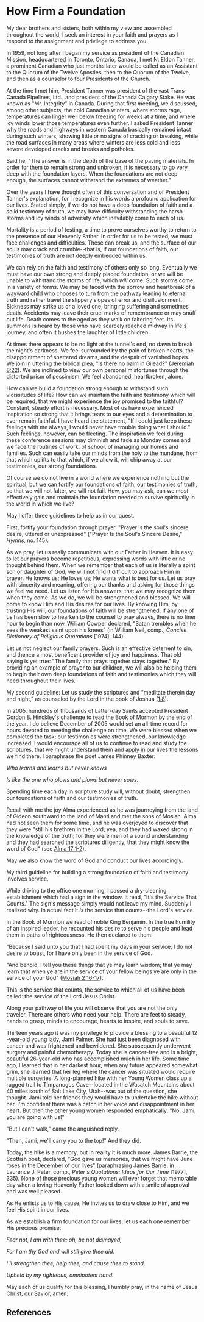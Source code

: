 # How Firm a Foundation

My dear brothers and sisters, both within my view and assembled throughout the
world, I seek an interest in your faith and prayers as I respond to the
assignment and privilege to address you.

In 1959, not long after I began my service as president of the Canadian
Mission, headquartered in Toronto, Ontario, Canada, I met N. Eldon Tanner, a
prominent Canadian who just months later would be called as an Assistant to
the Quorum of the Twelve Apostles, then to the Quorum of the Twelve, and then
as a counselor to four Presidents of the Church.

At the time I met him, President Tanner was president of the vast Trans-Canada
Pipelines, Ltd., and president of the Canada Calgary Stake. He was known as
"Mr. Integrity" in Canada. During that first meeting, we discussed, among
other subjects, the cold Canadian winters, where storms rage, temperatures can
linger well below freezing for weeks at a time, and where icy winds lower
those temperatures even further. I asked President Tanner why the roads and
highways in western Canada basically remained intact during such winters,
showing little or no signs of cracking or breaking, while the road surfaces in
many areas where winters are less cold and less severe developed cracks and
breaks and potholes.

Said he, "The answer is in the depth of the base of the paving materials. In
order for them to remain strong and unbroken, it is necessary to go very deep
with the foundation layers. When the foundations are not deep enough, the
surfaces cannot withstand the extremes of weather."

Over the years I have thought often of this conversation and of President
Tanner's explanation, for I recognize in his words a profound application for
our lives. Stated simply, if we do not have a deep foundation of faith and a
solid testimony of truth, we may have difficulty withstanding the harsh storms
and icy winds of adversity which inevitably come to each of us.

Mortality is a period of testing, a time to prove ourselves worthy to return
to the presence of our Heavenly Father. In order for us to be tested, we must
face challenges and difficulties. These can break us, and the surface of our
souls may crack and crumble--that is, if our foundations of faith, our
testimonies of truth are not deeply embedded within us.

We can rely on the faith and testimony of others only so long. Eventually we
must have our own strong and deeply placed foundation, or we will be unable to
withstand the storms of life, which _will_ come. Such storms come in a variety
of forms. We may be faced with the sorrow and heartbreak of a wayward child
who chooses to turn from the pathway leading to eternal truth and rather
travel the slippery slopes of error and disillusionment. Sickness may strike
us or a loved one, bringing suffering and sometimes death. Accidents may leave
their cruel marks of remembrance or may snuff out life. Death comes to the
aged as they walk on faltering feet. Its summons is heard by those who have
scarcely reached midway in life's journey, and often it hushes the laughter of
little children.

At times there appears to be no light at the tunnel's end, no dawn to break
the night's darkness. We feel surrounded by the pain of broken hearts, the
disappointment of shattered dreams, and the despair of vanished hopes. We join
in uttering the biblical plea, "Is there no balm in Gilead?" ([Jeremiah
8:22](/scriptures/ot/jer/8.22?lang=eng#21)). We are inclined to view our own
personal misfortunes through the distorted prism of pessimism. We feel
abandoned, heartbroken, alone.

How can we build a foundation strong enough to withstand such vicissitudes of
life? How can we maintain the faith and testimony which will be required, that
we might experience the joy promised to the faithful? Constant, steady effort
is necessary. Most of us have experienced inspiration so strong that it brings
tears to our eyes and a determination to ever remain faithful. I have heard
the statement, "If I could just keep these feelings with me always, I would
never have trouble doing what I should." Such feelings, however, can be
fleeting. The inspiration we feel during these conference sessions may
diminish and fade as Monday comes and we face the routines of work, of school,
of managing our homes and families. Such can easily take our minds from the
holy to the mundane, from that which uplifts to that which, if we allow it,
will chip away at our testimonies, our strong foundations.

Of course we do not live in a world where we experience nothing but the
spiritual, but we can fortify our foundations of faith, our testimonies of
truth, so that we will not falter, we will not fail. How, you may ask, can we
most effectively gain and maintain the foundation needed to survive
spiritually in the world in which we live?

May I offer three guidelines to help us in our quest.

First, fortify your foundation through prayer. "Prayer is the soul's sincere
desire, uttered or unexpressed" ("Prayer Is the Soul's Sincere Desire,"
_Hymns,_ no. 145).

As we pray, let us really communicate with our Father in Heaven. It is easy to
let our prayers become repetitious, expressing words with little or no thought
behind them. When we remember that each of us is literally a spirit son or
daughter of God, we will not find it difficult to approach Him in prayer. He
knows us; He loves us; He wants what is best for us. Let us pray with
sincerity and meaning, offering our thanks and asking for those things we feel
we need. Let us listen for His answers, that we may recognize them when they
come. As we do, we will be strengthened and blessed. We will come to know Him
and His desires for our lives. By knowing Him, by trusting His will, our
foundations of faith will be strengthened. If any one of us has been slow to
hearken to the counsel to pray always, there is no finer hour to begin than
now. William Cowper declared, "Satan trembles when he sees the weakest saint
upon his knees" (in William Neil, comp., _Concise Dictionary of Religious
Quotations_ [1974], 144).

Let us not neglect our family prayers. Such is an effective deterrent to sin,
and thence a most beneficent provider of joy and happiness. That old saying is
yet true: "The family that prays together stays together." By providing an
example of prayer to our children, we will also be helping them to begin their
own deep foundations of faith and testimonies which they will need throughout
their lives.

My second guideline: Let us study the scriptures and "meditate therein day and
night," as counseled by the Lord in the book of Joshua
([1:8](/scriptures/ot/josh/1.8?lang=eng#7)).

In 2005, hundreds of thousands of Latter-day Saints accepted President Gordon
B. Hinckley's challenge to read the Book of Mormon by the end of the year. I
do believe December of 2005 would set an all-time record for hours devoted to
meeting the challenge on time. We were blessed when we completed the task; our
testimonies were strengthened, our knowledge increased. I would encourage all
of us to continue to read and study the scriptures, that we might understand
them and apply in our lives the lessons we find there. I paraphrase the poet
James Phinney Baxter:

_Who learns and learns but never knows_

_Is like the one who plows and plows but never sows._

Spending time each day in scripture study will, without doubt, strengthen our
foundations of faith and our testimonies of truth.

Recall with me the joy Alma experienced as he was journeying from the land of
Gideon southward to the land of Manti and met the sons of Mosiah. Alma had not
seen them for some time, and he was overjoyed to discover that they were
"still his brethren in the Lord; yea, and they had waxed strong in the
knowledge of the truth; for they were men of a sound understanding and they
had searched the scriptures diligently, that they might know the word of God"
(see [Alma 17:1-2](/scriptures/bofm/alma/17.1-2?lang=eng#0)).

May we also know the word of God and conduct our lives accordingly.

My third guideline for building a strong foundation of faith and testimony
involves service.

While driving to the office one morning, I passed a dry-cleaning establishment
which had a sign in the window. It read, "It's the Service That Counts." The
sign's message simply would not leave my mind. Suddenly I realized why. In
actual fact it _is_ the service that counts--the Lord's service.

In the Book of Mormon we read of noble King Benjamin. In the true humility of
an inspired leader, he recounted his desire to serve his people and lead them
in paths of righteousness. He then declared to them:

"Because I said unto you that I had spent my days in your service, I do not
desire to boast, for I have only been in the service of God.

"And behold, I tell you these things that ye may learn wisdom; that ye may
learn that when ye are in the service of your fellow beings ye are only in the
service of your God" ([Mosiah
2:16-17](/scriptures/bofm/mosiah/2.16-17?lang=eng#15)).

This is the service that counts, the service to which all of us have been
called: the service of the Lord Jesus Christ.

Along your pathway of life you will observe that you are not the only
traveler. There are others who need your help. There are feet to steady, hands
to grasp, minds to encourage, hearts to inspire, and souls to save.

Thirteen years ago it was my privilege to provide a blessing to a beautiful 12
-year-old young lady, Jami Palmer. She had just been diagnosed with cancer and
was frightened and bewildered. She subsequently underwent surgery and painful
chemotherapy. Today she is cancer-free and is a bright, beautiful 26-year-old
who has accomplished much in her life. Some time ago, I learned that in her
darkest hour, when any future appeared somewhat grim, she learned that her leg
where the cancer was situated would require multiple surgeries. A long-planned
hike with her Young Women class up a rugged trail to Timpanogos Cave--located
in the Wasatch Mountains about 40 miles south of Salt Lake City, Utah--was out
of the question, she thought. Jami told her friends they would have to
undertake the hike without her. I'm confident there was a catch in her voice
and disappointment in her heart. But then the other young women responded
emphatically, "No, Jami, you are going with us!"

"But I can't walk," came the anguished reply.

"Then, Jami, we'll carry you to the top!" And they did.

Today, the hike is a memory, but in reality it is much more. James Barrie, the
Scottish poet, declared, "God gave us memories, that we might have June roses
in the December of our lives" (paraphrasing James Barrie, in Laurence J.
Peter, comp., _Peter's Quotations: Ideas for Our Time_ [1977], 335). None of
those precious young women will ever forget that memorable day when a loving
Heavenly Father looked down with a smile of approval and was well pleased.

As He enlists us to His cause, He invites us to draw close to Him, and we feel
His spirit in our lives.

As we establish a firm foundation for our lives, let us each one remember His
precious promise:

_Fear not, I am with thee; oh, be not dismayed,_

_For I am thy God and will still give thee aid._

_I'll strengthen thee, help thee, and cause thee to stand,_

_Upheld by my righteous, omnipotent hand._

May each of us qualify for this blessing, I humbly pray, in the name of Jesus
Christ, our Savior, amen.

## References

